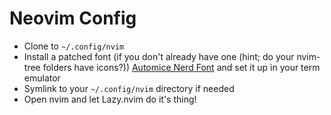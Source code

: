 # Neovim Config

- Clone to `~/.config/nvim`
- Install a patched font (if you don't already have one (hint; do your nvim-tree folders have icons?))
  [Automice Nerd Font](https://www.nerdfonts.com/font-downloads) and set it up in your term emulator
- Symlink to your `~/.config/nvim` directory if needed
- Open nvim and let Lazy.nvim do it's thing!
